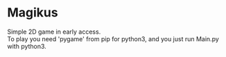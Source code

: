 <h1>Magikus</h1>

Simple 2D game in early access.
<br>
To play you need 'pygame' from pip for python3, and you just run Main.py with python3.
